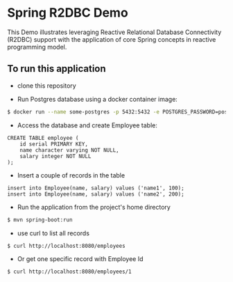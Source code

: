 # Spring R2DBC Demo 


This Demo illustrates leveraging Reactive Relational Database 
Connectivity (R2DBC) support with the application of core Spring concepts
in reactive programming model.

## To run this application
* clone this repository

* Run Postgres database using a docker container image:
```bash
$ docker run --name some-postgres -p 5432:5432 -e POSTGRES_PASSWORD=postgres -d postgres
```
* Access the database and create Employee table:
```
CREATE TABLE employee (
    id serial PRIMARY KEY,
    name character varying NOT NULL,
    salary integer NOT NULL
);
```
* Insert a couple of records in the table
```
insert into Employee(name, salary) values ('name1', 100);
insert into Employee(name, salary) values ('name2', 200);
```
* Run the application from the project's home directory
```bash
$ mvn spring-boot:run
```
* use curl to list all records
```bash
$ curl http://localhost:8080/employees
```
* Or get one specific record with Employee Id
```bash
$ curl http://localhost:8080/employees/1
```
